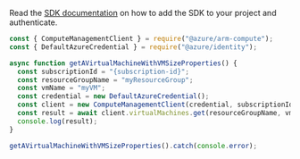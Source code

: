 Read the [SDK documentation](https://github.com/Azure/azure-sdk-for-js/blob/%40azure%2Farm-compute_17.3.1/sdk/compute/arm-compute/README.md) on how to add the SDK to your project and authenticate.

```javascript
const { ComputeManagementClient } = require("@azure/arm-compute");
const { DefaultAzureCredential } = require("@azure/identity");

async function getAVirtualMachineWithVMSizeProperties() {
  const subscriptionId = "{subscription-id}";
  const resourceGroupName = "myResourceGroup";
  const vmName = "myVM";
  const credential = new DefaultAzureCredential();
  const client = new ComputeManagementClient(credential, subscriptionId);
  const result = await client.virtualMachines.get(resourceGroupName, vmName);
  console.log(result);
}

getAVirtualMachineWithVMSizeProperties().catch(console.error);
```
